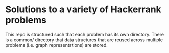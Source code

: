 # Solutions to a variety of Hackerrank problems
This repo is structured such that each problem has its own directory. There is a common/ directory that
data structures that are reused across multiple problems (i.e. graph representations) are stored.

